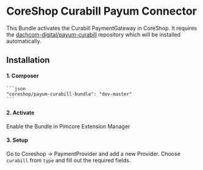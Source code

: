 # CoreShop Curabill Payum Connector
This Bundle activates the Curabill PaymentGateway in CoreShop.
It requires the [dachcom-digital/payum-curabill](https://github.com/dachcom-digital/payum-curabill) repository which will be installed automatically.

## Installation

#### 1. Composer
    ```json
    "coreshop/payum-curabill-bundle": "dev-master"
    ```
#### 2. Activate
Enable the Bundle in Pimcore Extension Manager
#### 3. Setup
Go to Coreshop -> PaymentProvider and add a new Provider. Choose `curabill` from `type` and fill out the required fields.


